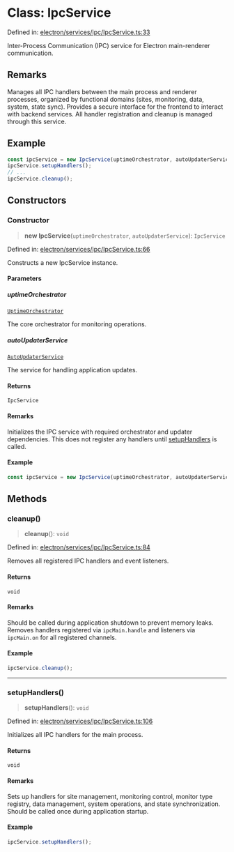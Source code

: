 # Class: IpcService

Defined in: [electron/services/ipc/IpcService.ts:33](https://github.com/Nick2bad4u/Uptime-Watcher/blob/8a1973382d5fe14c52996ecda381894eb7ecd4a6/electron/services/ipc/IpcService.ts#L33)

Inter-Process Communication (IPC) service for Electron main-renderer communication.

## Remarks

Manages all IPC handlers between the main process and renderer processes, organized by functional domains (sites, monitoring, data, system, state sync). Provides a secure interface for the frontend to interact with backend services. All handler registration and cleanup is managed through this service.

## Example

```typescript
const ipcService = new IpcService(uptimeOrchestrator, autoUpdaterService);
ipcService.setupHandlers();
// ...
ipcService.cleanup();
```

## Constructors

### Constructor

> **new IpcService**(`uptimeOrchestrator`, `autoUpdaterService`): `IpcService`

Defined in: [electron/services/ipc/IpcService.ts:66](https://github.com/Nick2bad4u/Uptime-Watcher/blob/8a1973382d5fe14c52996ecda381894eb7ecd4a6/electron/services/ipc/IpcService.ts#L66)

Constructs a new IpcService instance.

#### Parameters

##### uptimeOrchestrator

[`UptimeOrchestrator`](../../../../UptimeOrchestrator/classes/UptimeOrchestrator.md)

The core orchestrator for monitoring operations.

##### autoUpdaterService

[`AutoUpdaterService`](../../../updater/AutoUpdaterService/classes/AutoUpdaterService.md)

The service for handling application updates.

#### Returns

`IpcService`

#### Remarks

Initializes the IPC service with required orchestrator and updater dependencies. This does not register any handlers until [setupHandlers](#setuphandlers) is called.

#### Example

```typescript
const ipcService = new IpcService(uptimeOrchestrator, autoUpdaterService);
```

## Methods

### cleanup()

> **cleanup**(): `void`

Defined in: [electron/services/ipc/IpcService.ts:84](https://github.com/Nick2bad4u/Uptime-Watcher/blob/8a1973382d5fe14c52996ecda381894eb7ecd4a6/electron/services/ipc/IpcService.ts#L84)

Removes all registered IPC handlers and event listeners.

#### Returns

`void`

#### Remarks

Should be called during application shutdown to prevent memory leaks. Removes handlers registered via `ipcMain.handle` and listeners via `ipcMain.on` for all registered channels.

#### Example

```typescript
ipcService.cleanup();
```

***

### setupHandlers()

> **setupHandlers**(): `void`

Defined in: [electron/services/ipc/IpcService.ts:106](https://github.com/Nick2bad4u/Uptime-Watcher/blob/8a1973382d5fe14c52996ecda381894eb7ecd4a6/electron/services/ipc/IpcService.ts#L106)

Initializes all IPC handlers for the main process.

#### Returns

`void`

#### Remarks

Sets up handlers for site management, monitoring control, monitor type registry, data management, system operations, and state synchronization. Should be called once during application startup.

#### Example

```typescript
ipcService.setupHandlers();
```
